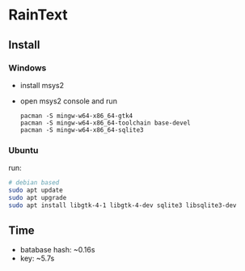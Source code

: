# RainText

## Install
### Windows
- install msys2
- open msys2 console and run 

    ``` msys2
    pacman -S mingw-w64-x86_64-gtk4
    pacman -S mingw-w64-x86_64-toolchain base-devel
    pacman -S mingw-w64-x86_64-sqlite3
    ```
### Ubuntu
run:
  ``` bash
  # debian based
  sudo apt update 
  sudo apt upgrade
  sudo apt install libgtk-4-1 libgtk-4-dev sqlite3 libsqlite3-dev
  ```

## Time
 - batabase hash: ~0.16s
 - key: ~5.7s

